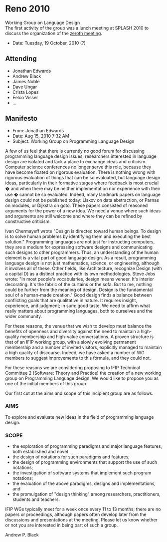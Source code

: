 <div class="twikiTopic">
<h1 class="twikiTopicTitle">Reno 2010</h1>
<div class="twikiWebTitle">Working Group on Language Design</div>
The first activity of the group was a lunch meeting at SPLASH 2010 to discuss the organization of the <a href="/meetings/MountainView2011.html">zeroth meeting</a>.
<p />
<ul>
<li> Date: Tuesday, 19 October, 2010 (?)
</li>
</ul>
<p />
<h2><a name="Attending"> </a> Attending </h2>
<p />
<ul>
<li> Jonathan Edwards
</li>
<li> Andrew Black
</li>
<li> James Noble
</li>
<li> Dave Ungar
</li>
<li> Crista Lopes
</li>
<li> Eelco Visser
</li>
<li> ...
</li>
</ul>
<p />
<h2><a name="Manifesto"> </a> Manifesto </h2>
<p />
<ul>
<li> From: Jonathan Edwards
</li>
<li> Date: Aug 15, 2010 7:32 AM
</li>
<li> Subject: Working Group on Programming Language Design
</li>
</ul>
<p />
A few of us feel that there is currently no good forum for discussing programming language design issues; researchers interested in language design are isolated and lack a place to exchange ideas and criticism. Computer science conferences no longer serve this role, because they have become fixated on rigorous evaluation.  There is nothing wrong with rigorous evaluation of things that can be so evaluated, but language design ideas, particularly in their formative stages where feedback is most crucial � and when there may be neither implementation nor experience with their use � cannot be so evaluated.  Indeed, many landmark papers on language design could not be published today: Liskov on data abstraction, or Parnas on modules, or Dijkstra on goto. These papers consisted of reasoned arguments for the power of a new idea. We need a venue where such ideas and arguments are still welcome and where they can be refined by constructive criticism.
<p />
Ivan Chermayeff wrote "Design is directed toward human beings. To design is to solve human problems by identifying them and executing the best solution."  Programming languages are not just for instructing computers, they are a medium for expressing software designs and communicating such designs to other programmers. Thus, an understanding of the human element is a vital part of good language design. As a result, programming language design is not just mathematics, science, or engineering, although it involves all of these.   Other fields, like Architecture, recognize Design (with a capital D) as a distinct practice with its own methodologies.  Steve Jobs wrote: "In most people's vocabularies, design means veneer. It's interior decorating. It's the fabric of the curtains or the sofa. But to me, nothing could be further from the meaning of design. Design is the fundamental soul of a human-made creation." Good design finds a balance between conflicting goals that are qualitative in nature. It requires insight, experience, and judgment; in sum: good taste.  We need to affirm what really matters about programming languages, both to ourselves and the wider community.
<p />
For these reasons, the venue that we wish to develop must balance the benefits of openness and diversity against the need to maintain a high-quality membership and high-value conversations.  A proven structure is that of an IFIP working group, with a slowly evolving permanent membership and a number of invited visitors, explicitly managed to maintain a high quality of discourse.   Indeed, we have asked a number of WG members to suggest improvements to this formula, and they could not.
<p />
For these reasons we are considering proposing to IFIP Technical Committee 2 (Software: Theory and Practice) the creation of a new working group on Programming Language design.  We would like to propose you as one of the initial members of this group.
<p />
Our first cut at the aims and scope of this incipient group are as follows.
<p />
<h3>AIMS</h3>
<p />
To explore and evaluate new ideas in the field of programming language design.  
<p />
<h3>SCOPE</h3>
<p />
<ul>
<li> the exploration of programming paradigms and major language features, both established and novel
</li>
<li> the design of notations for such paradigms and features;
</li>
<li> the design of programming environments that support the use of such notations;
</li>
<li> the investigation of software systems that implement such program notations;
</li>
<li> the evaluation of the above paradigms, designs and implementations, and
</li>
<li> the promulgation of "design thinking" among researchers, practitioners, students and teachers.
</li>
</ul>
<p />
IFIP WGs typically meet for a week once every 11 to 13 months; there are no papers or proceedings, although papers often develop later from the discussions and presentations at the meeting.  Please let us know whether or not you are interested in being part of such a group. 
<p />
<p />
Andrew P. Black <black@cs.pdx.edu>
